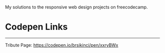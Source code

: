 My solutions to the responsive web design projects on freecodecamp.

# Codepen Links
----------------------------------------------------

Tribute Page: https://codepen.io/brsikinci/pen/xxryBWx
